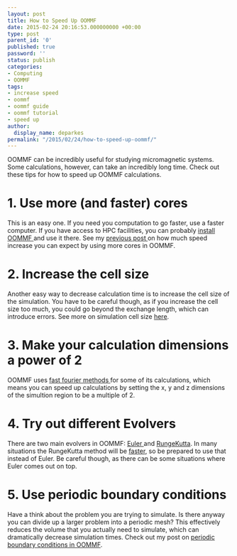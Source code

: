 ```yaml
---
layout: post
title: How to Speed Up OOMMF
date: 2015-02-24 20:16:53.000000000 +00:00
type: post
parent_id: '0'
published: true
password: ''
status: publish
categories:
- Computing
- OOMMF
tags:
- increase speed
- oommf
- oommf guide
- oommf tutorial
- speed up
author:
  display_name: deparkes
permalink: "/2015/02/24/how-to-speed-up-oommf/"
---
```

OOMMF can be incredibly useful for studying micromagnetic systems. Some calculations, however, can take an incredibly long time.
Check out these tips for how to speed up OOMMF calculations.
<h1>1. Use more (and faster) cores</h1>
This is an easy one. If you need you computation to go faster, use a faster computer. If you have access to HPC facilities, you can probably <a title="OOMMF Tutorial Part 8: OOMMF on HPC" href="{{site.baseurl}}/2015/02/05/oommf-on-hpc/">install OOMMF </a>and use it there.
See my <a title="OOMMF Tutorial Part 5: OOMMF Tips" href="{{site.baseurl}}/2014/10/16/oommf-tutorial-part-5-oommf-tips/">previous post </a>on how much speed increase you can expect by using more cores in OOMMF.
<h1>2. Increase the cell size</h1>
Another easy way to decrease calculation time is to increase the cell size of the simulation. You have to be careful though, as if you increase the cell size too much, you could go beyond the exchange length, which can introduce errors.
See more on simulation cell size <a title="OOMMF Tutorial Part 5: OOMMF Tips" href="{{site.baseurl}}/2014/10/16/oommf-tutorial-part-5-oommf-tips/">here</a>.
<h1>3. Make your calculation dimensions a power of 2</h1>
OOMMF uses <a href="http://en.wikipedia.org/wiki/Fast_Fourier_transform">fast fourier methods </a>for some of its calculations, which means you can speed up calculations by setting the x, y and z dimensions of the simultion region to be a multiple of 2.
<h1>4. Try out different Evolvers</h1>
There are two main evolvers in OOMMF: <a href="http://math.nist.gov/oommf/doc/userguide12a5/userguide/Standard_Oxs_Ext_Child_Clas.html#EE">Euler </a>and <a href="http://math.nist.gov/oommf/doc/userguide12a5/userguide/Standard_Oxs_Ext_Child_Clas.html#RK">RungeKutta</a>. In many situations the RungeKutta method will be <a href="http://articles.beltoforion.de/article.php?a=runge-kutta_vs_euler&amp;hl=en">faster</a>, so be prepared to use that instead of Euler. Be careful though, as there can be some situations where Euler comes out on top.
<h1>5. Use periodic boundary conditions</h1>
Have a think about the problem you are trying to simulate. Is there anyway you can divide up a larger problem into a periodic mesh? This effectively reduces the volume that you actually need to simulate, which can dramatically decrease simulation times.
Check out my post on <a title="How to use OOMMF Oxs_PeriodicRectangularMesh" href="{{site.baseurl}}/2014/10/16/use-oommf-oxs_periodicrectangularmesh/">periodic boundary conditions in OOMMF</a>.